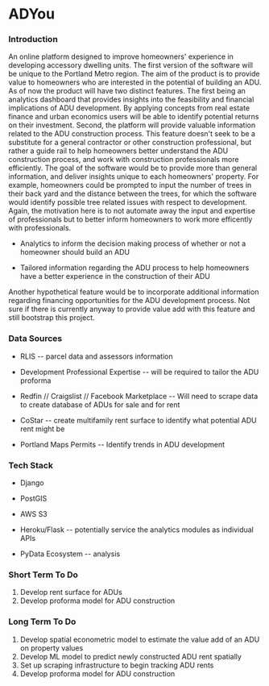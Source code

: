 # ADYou #

### Introduction ###

An online platform designed to improve homeowners' experience in developing accessory dwelling units. The first version of the software will be unique to the Portland Metro region. The aim of the product is to provide value to homeowners who are interested in the potential of building an ADU. As of now the product will have two distinct features. The first being an analytics dashboard that provides insights into the feasibility and financial implications of ADU development. By applying concepts from real estate finance and urban economics users will be able to identify potential returns on their investment. Second, the platform will provide valuable information related to the ADU construction process. This feature doesn't seek to be a substitute for a general contractor or other construction professional, but rather a guide rail to help homeowners better understand the ADU construction process, and work with construction professionals more efficiently. The goal of the software would be to provide more than general information, and deliver insights unique to each homeowners' property. For example, homeowners could be prompted to input the number of trees in their back yard and the distance between the trees, for which the software would identify possible tree related issues with respect to development. Again, the motivation here is to not automate away the input and expertise of professionals but to better inform homeowners to work more efficently with professionals. 

* Analytics to inform the decision making process of whether or not a homeowner should build an ADU

* Tailored information regarding the ADU process to help homeowners have a better experience in the construction of their ADU

Another hypothetical feature would be to incorporate additional information regarding financing opportunities for the ADU development process. Not sure if there is currently anyway to provide value add with this feature and still bootstrap this project.  

### Data Sources ###

* RLIS -- parcel data and assessors information

* Development Professional Expertise -- will be required to tailor the ADU proforma

* Redfin // Craigslist // Facebook Marketplace -- Will need to scrape data to create database of ADUs for sale and for rent

* CoStar -- create multifamily rent surface to identify what potential ADU rent might be

* Portland Maps Permits -- Identify trends in ADU development

### Tech Stack ###

* Django

* PostGIS

* AWS S3

* Heroku/Flask -- potentially service the analytics modules as individual APIs

* PyData Ecosystem -- analysis


### Short Term To Do ###

1. Develop rent surface for ADUs
2. Develop proforma model for ADU construction

### Long Term To Do ###
1. Develop spatial econometric model to estimate the value add of an ADU on property values
2. Develop ML model to predict newly constructed ADU rent spatially
3. Set up scraping infrastructure to begin tracking ADU rents
4. Develop proforma model for ADU construction
